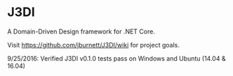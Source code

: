 # J3DI
A Domain-Driven Design framework for .NET Core.

Visit https://github.com/jburnett/J3DI/wiki for project goals.

9/25/2016: Verified J3DI v0.1.0 tests pass on Windows and Ubuntu (14.04 & 16.04)